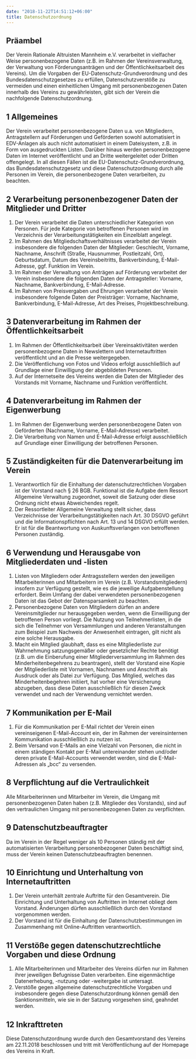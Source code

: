 ```yaml
---
date: "2018-11-22T14:51:12+06:00"
title: Datenschutzordnung
---
```


## Präambel

Der Verein Rationale Altruisten Mannheim e.V. verarbeitet in vielfacher Weise personenbezogene Daten (z.B. im Rahmen der Vereinsverwaltung, der Verwaltung von Förderungsanträgen und der Öffentlichkeitsarbeit des Vereins). Um die Vorgaben der EU-Datenschutz-Grundverordnung und des Bundesdatenschutzgesetzes zu erfüllen, Datenschutzverstöße zu vermeiden und einen einheitlichen Umgang mit personenbezogenen Daten innerhalb des Vereins zu gewährleisten, gibt sich der Verein die nachfolgende Datenschutzordnung.

## 1 Allgemeines

Der Verein verarbeitet personenbezogene Daten u.a. von Mitgliedern, Antragstellern auf Förderungen und Geförderten sowohl automatisiert in EDV-Anlagen als auch nicht automatisiert in einem Dateisystem, z.B. in Form von ausgedruckten Listen. Darüber hinaus werden personenbezogene Daten im Internet veröffentlicht und an Dritte weitergeleitet oder Dritten offengelegt. In all diesen Fällen ist die EU-Datenschutz-Grundverordnung, das Bundesdatenschutzgesetz und diese Datenschutzordnung durch alle Personen im Verein, die personenbezogene Daten verarbeiten, zu beachten.

## 2 Verarbeitung personenbezogener Daten der Mitglieder und Dritter

1. Der Verein verarbeitet die Daten unterschiedlicher Kategorien von Personen. Für jede Kategorie von betroffenen Personen wird im Verzeichnis der Verarbeitungstätigkeiten ein Einzelblatt angelegt.
2. Im Rahmen des Mitgliedschaftsverhältnisses verarbeitet der Verein insbesondere die folgenden Daten der Mitglieder: Geschlecht, Vorname, Nachname, Anschrift (Straße, Hausnummer, Postleitzahl, Ort), Geburtsdatum, Datum des Vereinsbeitritts, Bankverbindung, E-Mail-Adresse, ggf. Funktion im Verein.
3. Im Rahmen der Verwaltung von Anträgen auf Förderung verarbeitet der Verein insbesondere die folgenden Daten der Antragsteller: Vorname, Nachname, Bankverbindung, E-Mail-Adresse.
4. Im Rahmen von Preisvergaben und Ehrungen verarbeitet der Verein insbesondere folgende Daten der Preisträger: Vorname, Nachname, Bankverbindung, E-Mail-Adresse, Art des Preises, Projektbeschreibung.

## 3 Datenverarbeitung im Rahmen der Öffentlichkeitsarbeit

1. Im Rahmen der Öffentlichkeitsarbeit über Vereinsaktivitäten werden personenbezogene Daten in Newslettern und Internetauftritten veröffentlicht und an die Presse weitergegeben.
2. Die Veröffentlichung von Fotos und Videos erfolgt ausschließlich auf Grundlage einer Einwilligung der abgebildeten Personen.
3. Auf der Internetseite des Vereins werden die Daten der Mitglieder des Vorstands mit Vorname, Nachname und Funktion veröffentlicht.

## 4 Datenverarbeitung im Rahmen der Eigenwerbung

1. Im Rahmen der Eigenwerbung werden personenbezogene Daten von Geförderten (Nachname, Vorname, E-Mail-Adresse) verarbeitet.
2. Die Verarbeitung von Namen und E-Mail-Adresse erfolgt ausschließlich auf Grundlage einer Einwilligung der betroffenen Personen.

## 5 Zuständigkeiten für die Datenverarbeitung im Verein

1. Verantwortlich für die Einhaltung der datenschutzrechtlichen Vorgaben ist der Vorstand nach § 26 BGB. Funktional ist die Aufgabe dem Ressort Allgemeine Verwaltung zugeordnet, soweit die Satzung oder diese Ordnung nicht etwas Abweichendes regelt.
2. Der Ressortleiter Allgemeine Verwaltung stellt sicher, dass Verzeichnisse der Verarbeitungstätigkeiten nach Art. 30 DSGVO geführt und die Informationspflichten nach Art. 13 und 14 DSGVO erfüllt werden. Er ist für die Beantwortung von Auskunftsverlangen von betroffenen Personen zuständig.

## 6 Verwendung und Herausgabe von Mitgliederdaten und -listen 

1. Listen von Mitgliedern oder Antragsstellern werden den jeweiligen Mitarbeiterinnen und Mitarbeitern im Verein (z.B. Vorstandsmitgliedern) insofern zur Verfügung gestellt, wie es die jeweilige Aufgabenstellung erfordert. Beim Umfang der dabei verwendeten personenbezogenen Daten ist das Gebot der Datensparsamkeit zu beachten.
2. Personenbezogene Daten von Mitgliedern dürfen an andere Vereinsmitglieder nur herausgegeben werden, wenn die Einwilligung der betroffenen Person vorliegt. Die Nutzung von Teilnehmerlisten, in die sich die Teilnehmer von Versammlungen und anderen Veranstaltungen zum Beispiel zum Nachweis der Anwesenheit eintragen, gilt nicht als eine solche Herausgabe.
3. Macht ein Mitglied glaubhaft, dass es eine Mitgliederliste zur Wahrnehmung satzungsgemäßer oder gesetzlicher Rechte benötigt (z.B. um die Einberufung einer Mitgliederversammlung im Rahmen des Minderheitenbegehrens zu beantragen), stellt der Vorstand eine Kopie der Mitgliederliste mit Vornamen, Nachnamen und Anschrift als Ausdruck oder als Datei zur Verfügung. Das Mitglied, welches das Minderheitenbegehren initiiert, hat vorher eine Versicherung abzugeben, dass diese Daten ausschließlich für diesen Zweck verwendet und nach der Verwendung vernichtet werden.
## 7 Kommunikation per E-Mail

1. Für die Kommunikation per E-Mail richtet der Verein einen vereinseigenen E-Mail-Account ein, der im Rahmen der vereinsinternen Kommunikation ausschließlich zu nutzen ist.
2. Beim Versand von E-Mails an eine Vielzahl von Personen, die nicht in einem ständigen Kontakt per E-Mail untereinander stehen und/oder deren private E-Mail-Accounts verwendet werden, sind die E-Mail-Adressen als „bcc“ zu versenden.

## 8 Verpflichtung auf die Vertraulichkeit

Alle Mitarbeiterinnen und Mitarbeiter im Verein, die Umgang mit personenbezogenen Daten haben (z.B. Mitglieder des Vorstands), sind auf den vertraulichen Umgang mit personenbezogenen Daten zu verpflichten.

## 9 Datenschutzbeauftragter

Da im Verein in der Regel weniger als 10 Personen ständig mit der automatisierten Verarbeitung personenbezogener Daten beschäftigt sind, muss der Verein keinen Datenschutzbeauftragten benennen.

## 10 Einrichtung und Unterhaltung von Internetauftritten

1. Der Verein unterhält zentrale Auftritte für den Gesamtverein. Die Einrichtung und Unterhaltung von Auftritten im Internet obliegt dem Vorstand. Änderungen dürfen ausschließlich durch den Vorstand vorgenommen werden.
2. Der Vorstand ist für die Einhaltung der Datenschutzbestimmungen im Zusammenhang mit Online-Auftritten verantwortlich.

## 11 Verstöße gegen datenschutzrechtliche Vorgaben und diese Ordnung

1. Alle Mitarbeiterinnen und Mitarbeiter des Vereins dürfen nur im Rahmen ihrer jeweiligen Befugnisse Daten verarbeiten. Eine eigenmächtige Datenerhebung, -nutzung oder -weitergabe ist untersagt.
2. Verstöße gegen allgemeine datenschutzrechtliche Vorgaben und insbesondere gegen diese Datenschutzordnung können gemäß den Sanktionsmitteln, wie sie in der Satzung vorgesehen sind, geahndet werden.

## 12 Inkrafttreten

Diese Datenschutzordnung wurde durch den Gesamtvorstand des Vereins am 22.11.2018 beschlossen und tritt mit Veröffentlichung auf der Homepage des Vereins in Kraft.

